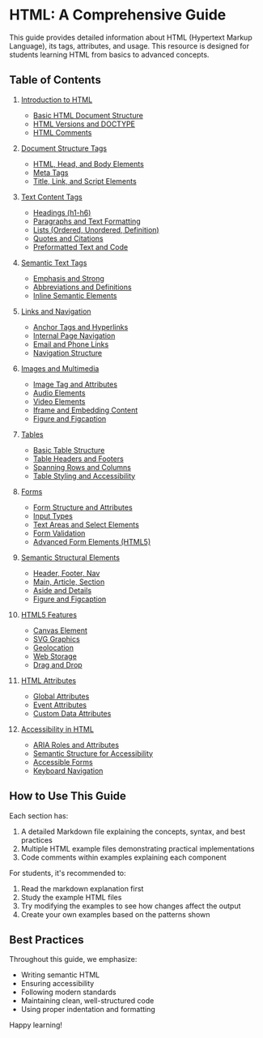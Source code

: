 # HTML: A Comprehensive Guide

This guide provides detailed information about HTML (Hypertext Markup Language), its tags, attributes, and usage. This resource is designed for students learning HTML from basics to advanced concepts.

## Table of Contents

1. [Introduction to HTML](1-introduction-to-html.md)
   - [Basic HTML Document Structure](examples/1-1-basic-structure.html)
   - [HTML Versions and DOCTYPE](examples/1-2-doctype.html)
   - [HTML Comments](examples/1-3-comments.html)

2. [Document Structure Tags](2-document-structure.md)
   - [HTML, Head, and Body Elements](examples/2-1-html-head-body.html)
   - [Meta Tags](examples/2-2-meta-tags.html)
   - [Title, Link, and Script Elements](examples/2-3-title-link-script.html)

3. [Text Content Tags](3-text-content.md)
   - [Headings (h1-h6)](examples/3-1-headings.html)
   - [Paragraphs and Text Formatting](examples/3-2-paragraphs.html)
   - [Lists (Ordered, Unordered, Definition)](examples/3-3-lists.html)
   - [Quotes and Citations](examples/3-4-quotes.html)
   - [Preformatted Text and Code](examples/3-5-preformatted.html)

4. [Semantic Text Tags](4-semantic-text.md)
   - [Emphasis and Strong](examples/4-1-emphasis-strong.html)
   - [Abbreviations and Definitions](examples/4-2-abbreviations.html)
   - [Inline Semantic Elements](examples/4-3-inline-semantic.html)

5. [Links and Navigation](5-links-navigation.md)
   - [Anchor Tags and Hyperlinks](examples/5-1-anchor-tags.html)
   - [Internal Page Navigation](examples/5-2-internal-navigation.html)
   - [Email and Phone Links](examples/5-3-email-phone.html)
   - [Navigation Structure](examples/5-4-navigation-structure.html)

6. [Images and Multimedia](6-images-multimedia.md)
   - [Image Tag and Attributes](examples/6-1-images.html)
   - [Audio Elements](examples/6-2-audio.html)
   - [Video Elements](examples/6-3-video.html)
   - [Iframe and Embedding Content](examples/6-4-iframes.html)
   - [Figure and Figcaption](examples/6-5-figure.html)

7. [Tables](7-tables.md)
   - [Basic Table Structure](examples/7-1-basic-tables.html)
   - [Table Headers and Footers](examples/7-2-table-headers.html)
   - [Spanning Rows and Columns](examples/7-3-spanning.html)
   - [Table Styling and Accessibility](examples/7-4-table-styling.html)

8. [Forms](8-forms.md)
   - [Form Structure and Attributes](examples/8-1-form-structure.html)
   - [Input Types](examples/8-2-input-types.html)
   - [Text Areas and Select Elements](examples/8-3-textarea-select.html)
   - [Form Validation](examples/8-4-form-validation.html)
   - [Advanced Form Elements (HTML5)](examples/8-5-advanced-forms.html)

9. [Semantic Structural Elements](9-semantic-structure.md)
   - [Header, Footer, Nav](examples/9-1-header-footer-nav.html)
   - [Main, Article, Section](examples/9-2-main-article-section.html)
   - [Aside and Details](examples/9-3-aside-details.html)
   - [Figure and Figcaption](examples/9-4-figure-figcaption.html)

10. [HTML5 Features](10-html5-features.md)
    - [Canvas Element](examples/10-1-canvas.html)
    - [SVG Graphics](examples/10-2-svg.html)
    - [Geolocation](examples/10-3-geolocation.html)
    - [Web Storage](examples/10-4-web-storage.html)
    - [Drag and Drop](examples/10-5-drag-drop.html)

11. [HTML Attributes](11-html-attributes.md)
    - [Global Attributes](examples/11-1-global-attributes.html)
    - [Event Attributes](examples/11-2-event-attributes.html)
    - [Custom Data Attributes](examples/11-3-data-attributes.html)

12. [Accessibility in HTML](12-accessibility.md)
    - [ARIA Roles and Attributes](examples/12-1-aria-roles.html)
    - [Semantic Structure for Accessibility](examples/12-2-semantic-accessibility.html)
    - [Accessible Forms](examples/12-3-accessible-forms.html)
    - [Keyboard Navigation](examples/12-4-keyboard-navigation.html)

## How to Use This Guide

Each section has:
1. A detailed Markdown file explaining the concepts, syntax, and best practices
2. Multiple HTML example files demonstrating practical implementations
3. Code comments within examples explaining each component

For students, it's recommended to:
1. Read the markdown explanation first
2. Study the example HTML files
3. Try modifying the examples to see how changes affect the output
4. Create your own examples based on the patterns shown

## Best Practices

Throughout this guide, we emphasize:
- Writing semantic HTML
- Ensuring accessibility
- Following modern standards
- Maintaining clean, well-structured code
- Using proper indentation and formatting

Happy learning!
